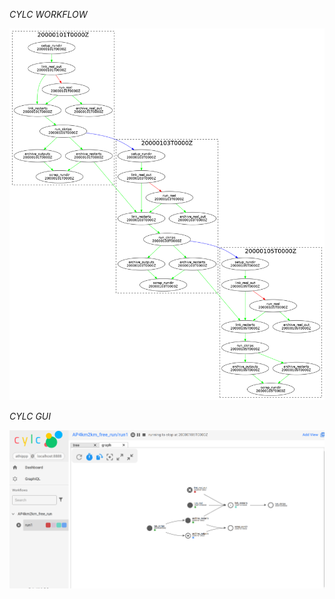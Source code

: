 *CYLC WORKFLOW*

![alt text](https://github.com/prajeeshag/SKRIPS/blob/dev/tools/cylc/AP4km2km_free_run/graph.png?raw=true)



*CYLC GUI*

![alt text](https://github.com/prajeeshag/SKRIPS/blob/dev/tools/cylc/AP4km2km_free_run/cylc_gui.png?raw=true)
